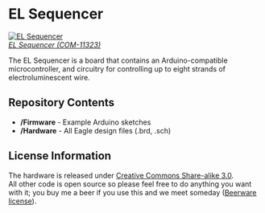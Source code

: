 EL Sequencer
============
[![EL Sequencer](https://dlnmh9ip6v2uc.cloudfront.net/images/products/1/1/3/2/3/11323-01a_medium.jpg)  
*EL Sequencer (COM-11323)*](https://www.sparkfun.com/products/11323)

The EL Sequencer is a board that contains an Arduino-compatible microcontroller, 
and circuitry for controlling up to eight strands of electroluminescent wire.

Repository Contents
-------------------
* **/Firmware** - Example Arduino sketches
* **/Hardware** - All Eagle design files (.brd, .sch)

License Information
-------------------
The hardware is released under [Creative Commons Share-alike 3.0](http://creativecommons.org/licenses/by-sa/3.0/).  
All other code is open source so please feel free to do anything you want with it; 
you buy me a beer if you use this and we meet someday ([Beerware license](http://en.wikipedia.org/wiki/Beerware)).

